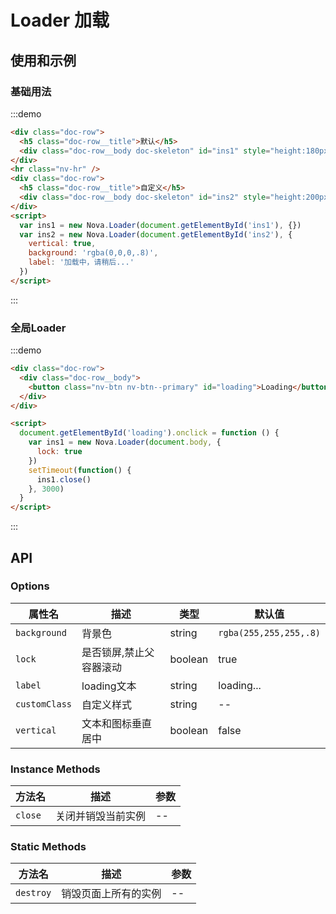 # Loader 加载

## 使用和示例

### 基础用法
:::demo
```html
<div class="doc-row">
  <h5 class="doc-row__title">默认</h5>
  <div class="doc-row__body doc-skeleton" id="ins1" style="height:180px;"></div>  
</div>
<hr class="nv-hr" />
<div class="doc-row">
  <h5 class="doc-row__title">自定义</h5>
  <div class="doc-row__body doc-skeleton" id="ins2" style="height:200px;"></div>  
</div>
<script>
  var ins1 = new Nova.Loader(document.getElementById('ins1'), {})
  var ins2 = new Nova.Loader(document.getElementById('ins2'), {
    vertical: true,
    background: 'rgba(0,0,0,.8)',
    label: '加载中，请稍后...'
  })
</script>  
```
:::

### 全局Loader
:::demo
```html
<div class="doc-row">
  <div class="doc-row__body">
    <button class="nv-btn nv-btn--primary" id="loading">Loading</button>
  </div>  
</div>

<script>
  document.getElementById('loading').onclick = function () {
    var ins1 = new Nova.Loader(document.body, {
      lock: true
    })
    setTimeout(function() {
      ins1.close()
    }, 3000)
  }
</script>  
```
:::


## API

### Options

| 属性名  |  描述  | 类型 | 默认值 |
|---|---|---|---|
| `background`|  背景色 | string | `rgba(255,255,255,.8)` |
| `lock`|  是否锁屏,禁止父容器滚动 | boolean | true |
| `label`|  loading文本 | string |  loading...|
| `customClass`|  自定义样式 | string | -- |
| `vertical`|  文本和图标垂直居中 | boolean | false |


### Instance Methods

| 方法名  |  描述  | 参数 |
|---|---|---|
| `close` | 关闭并销毁当前实例 | -- |

### Static Methods 

| 方法名  |  描述  | 参数 |
|---|---|---|
| `destroy` | 销毁页面上所有的实例 | -- |

